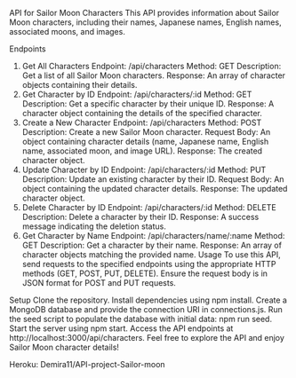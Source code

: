 API for Sailor Moon Characters
This API provides information about Sailor Moon characters, including their names, Japanese names, English names, associated moons, and images.

Endpoints

1. Get All Characters
   Endpoint: /api/characters
   Method: GET
   Description: Get a list of all Sailor Moon characters.
   Response: An array of character objects containing their details.
2. Get Character by ID
   Endpoint: /api/characters/:id
   Method: GET
   Description: Get a specific character by their unique ID.
   Response: A character object containing the details of the specified character.
3. Create a New Character
   Endpoint: /api/characters
   Method: POST
   Description: Create a new Sailor Moon character.
   Request Body: An object containing character details (name, Japanese name, English name, associated moon, and image URL).
   Response: The created character object.
4. Update Character by ID
   Endpoint: /api/characters/:id
   Method: PUT
   Description: Update an existing character by their ID.
   Request Body: An object containing the updated character details.
   Response: The updated character object.
5. Delete Character by ID
   Endpoint: /api/characters/:id
   Method: DELETE
   Description: Delete a character by their ID.
   Response: A success message indicating the deletion status.
6. Get Character by Name
   Endpoint: /api/characters/name/:name
   Method: GET
   Description: Get a character by their name.
   Response: An array of character objects matching the provided name.
   Usage
   To use this API, send requests to the specified endpoints using the appropriate HTTP methods (GET, POST, PUT, DELETE). Ensure the request body is in JSON format for POST and PUT requests.

Setup
Clone the repository.
Install dependencies using npm install.
Create a MongoDB database and provide the connection URI in connections.js.
Run the seed script to populate the database with initial data: npm run seed.
Start the server using npm start.
Access the API endpoints at http://localhost:3000/api/characters.
Feel free to explore the API and enjoy Sailor Moon character details!

Heroku: Demira11/API-project-Sailor-moon

